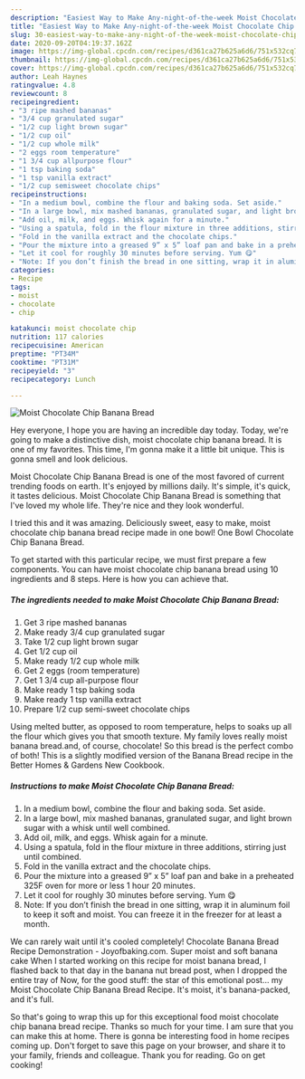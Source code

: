 ```yaml
---
description: "Easiest Way to Make Any-night-of-the-week Moist Chocolate Chip Banana Bread"
title: "Easiest Way to Make Any-night-of-the-week Moist Chocolate Chip Banana Bread"
slug: 30-easiest-way-to-make-any-night-of-the-week-moist-chocolate-chip-banana-bread
date: 2020-09-20T04:19:37.162Z
image: https://img-global.cpcdn.com/recipes/d361ca27b625a6d6/751x532cq70/moist-chocolate-chip-banana-bread-recipe-main-photo.jpg
thumbnail: https://img-global.cpcdn.com/recipes/d361ca27b625a6d6/751x532cq70/moist-chocolate-chip-banana-bread-recipe-main-photo.jpg
cover: https://img-global.cpcdn.com/recipes/d361ca27b625a6d6/751x532cq70/moist-chocolate-chip-banana-bread-recipe-main-photo.jpg
author: Leah Haynes
ratingvalue: 4.8
reviewcount: 8
recipeingredient:
- "3 ripe mashed bananas"
- "3/4 cup granulated sugar"
- "1/2 cup light brown sugar"
- "1/2 cup oil"
- "1/2 cup whole milk"
- "2 eggs room temperature"
- "1 3/4 cup allpurpose flour"
- "1 tsp baking soda"
- "1 tsp vanilla extract"
- "1/2 cup semisweet chocolate chips"
recipeinstructions:
- "In a medium bowl, combine the flour and baking soda. Set aside."
- "In a large bowl, mix mashed bananas, granulated sugar, and light brown sugar with a whisk until well combined."
- "Add oil, milk, and eggs. Whisk again for a minute."
- "Using a spatula, fold in the flour mixture in three additions, stirring just until combined."
- "Fold in the vanilla extract and the chocolate chips."
- "Pour the mixture into a greased 9” x 5” loaf pan and bake in a preheated 325F oven for more or less 1 hour 20 minutes."
- "Let it cool for roughly 30 minutes before serving. Yum 😋"
- "Note: If you don’t finish the bread in one sitting, wrap it in aluminum foil to keep it soft and moist. You can freeze it in the freezer for at least a month."
categories:
- Recipe
tags:
- moist
- chocolate
- chip

katakunci: moist chocolate chip 
nutrition: 117 calories
recipecuisine: American
preptime: "PT34M"
cooktime: "PT31M"
recipeyield: "3"
recipecategory: Lunch

---
```



![Moist Chocolate Chip Banana Bread](https://img-global.cpcdn.com/recipes/d361ca27b625a6d6/751x532cq70/moist-chocolate-chip-banana-bread-recipe-main-photo.jpg)

Hey everyone, I hope you are having an incredible day today. Today, we're going to make a distinctive dish, moist chocolate chip banana bread. It is one of my favorites. This time, I'm gonna make it a little bit unique. This is gonna smell and look delicious.

Moist Chocolate Chip Banana Bread is one of the most favored of current trending foods on earth. It's enjoyed by millions daily. It's simple, it's quick, it tastes delicious. Moist Chocolate Chip Banana Bread is something that I've loved my whole life. They're nice and they look wonderful.

I tried this and it was amazing. Deliciously sweet, easy to make, moist chocolate chip banana bread recipe made in one bowl! One Bowl Chocolate Chip Banana Bread.


To get started with this particular recipe, we must first prepare a few components. You can have moist chocolate chip banana bread using 10 ingredients and 8 steps. Here is how you can achieve that.

<!--inarticleads1-->

##### The ingredients needed to make Moist Chocolate Chip Banana Bread:

1. Get 3 ripe mashed bananas
1. Make ready 3/4 cup granulated sugar
1. Take 1/2 cup light brown sugar
1. Get 1/2 cup oil
1. Make ready 1/2 cup whole milk
1. Get 2 eggs (room temperature)
1. Get 1 3/4 cup all-purpose flour
1. Make ready 1 tsp baking soda
1. Make ready 1 tsp vanilla extract
1. Prepare 1/2 cup semi-sweet chocolate chips


Using melted butter, as opposed to room temperature, helps to soaks up all the flour which gives you that smooth texture. My family loves really moist banana bread.and, of course, chocolate! So this bread is the perfect combo of both! This is a slightly modified version of the Banana Bread recipe in the Better Homes &amp; Gardens New Cookbook. 

<!--inarticleads2-->

##### Instructions to make Moist Chocolate Chip Banana Bread:

1. In a medium bowl, combine the flour and baking soda. Set aside.
1. In a large bowl, mix mashed bananas, granulated sugar, and light brown sugar with a whisk until well combined.
1. Add oil, milk, and eggs. Whisk again for a minute.
1. Using a spatula, fold in the flour mixture in three additions, stirring just until combined.
1. Fold in the vanilla extract and the chocolate chips.
1. Pour the mixture into a greased 9” x 5” loaf pan and bake in a preheated 325F oven for more or less 1 hour 20 minutes.
1. Let it cool for roughly 30 minutes before serving. Yum 😋
1. Note: If you don’t finish the bread in one sitting, wrap it in aluminum foil to keep it soft and moist. You can freeze it in the freezer for at least a month.


We can rarely wait until it&#39;s cooled completely! Chocolate Banana Bread Recipe Demonstration - Joyofbaking.com. Super moist and soft banana cake When I started working on this recipe for moist banana bread, I flashed back to that day in the banana nut bread post, when I dropped the entire tray of Now, for the good stuff: the star of this emotional post… my Moist Chocolate Chip Banana Bread Recipe. It&#39;s moist, it&#39;s banana-packed, and it&#39;s full. 

So that's going to wrap this up for this exceptional food moist chocolate chip banana bread recipe. Thanks so much for your time. I am sure that you can make this at home. There is gonna be interesting food in home recipes coming up. Don't forget to save this page on your browser, and share it to your family, friends and colleague. Thank you for reading. Go on get cooking!
